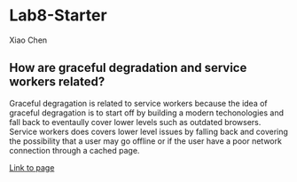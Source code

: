 # Lab8-Starter
Xiao Chen
## How are graceful degradation and service workers related?
Graceful degragation is related to service workers because the idea of graceful degragation is to start off by building a modern techonologies and fall back to eventaully cover lower levels such as outdated browsers. Service workers does covers lower level issues by falling back and covering the possibility that a user may go offline or if the user have a poor network connection through a cached page.

[Link to page](https://xiaojian1202.github.io/Lab8_Starter/)